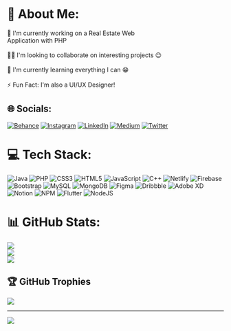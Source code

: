 # 💫 About Me:
🦾 I'm currently working on a Real Estate Web<br>Application with PHP<br><br>👯‍♂️ I'm looking to collaborate on interesting projects 😉<br><br>🌱 I'm currently learning everything I can 😁<br><br> ⚡ Fun Fact: I'm also a UI/UX Designer!


## 🌐 Socials:
[![Behance](https://img.shields.io/badge/Behance-1769ff?logo=behance&logoColor=white)](https://behance.net/VictoriaEssien) [![Instagram](https://img.shields.io/badge/Instagram-%23E4405F.svg?logo=Instagram&logoColor=white)](https://instagram.com/the_codebreaker.exe) [![LinkedIn](https://img.shields.io/badge/LinkedIn-%230077B5.svg?logo=linkedin&logoColor=white)](https://linkedin.com/in/victoria-ebong-695659213) [![Medium](https://img.shields.io/badge/Medium-12100E?logo=medium&logoColor=white)](https://medium.com/@theCodeBreaker) [![Twitter](https://img.shields.io/badge/Twitter-%231DA1F2.svg?logo=Twitter&logoColor=white)](https://twitter.com/code_breaker19) 

# 💻 Tech Stack:
![Java](https://img.shields.io/badge/java-%23ED8B00.svg?style=for-the-badge&logo=java&logoColor=white) ![PHP](https://img.shields.io/badge/php-%23777BB4.svg?style=for-the-badge&logo=php&logoColor=white) ![CSS3](https://img.shields.io/badge/css3-%231572B6.svg?style=for-the-badge&logo=css3&logoColor=white) ![HTML5](https://img.shields.io/badge/html5-%23E34F26.svg?style=for-the-badge&logo=html5&logoColor=white) ![JavaScript](https://img.shields.io/badge/javascript-%23323330.svg?style=for-the-badge&logo=javascript&logoColor=%23F7DF1E) ![C++](https://img.shields.io/badge/c++-%2300599C.svg?style=for-the-badge&logo=c%2B%2B&logoColor=white) ![Netlify](https://img.shields.io/badge/netlify-%23000000.svg?style=for-the-badge&logo=netlify&logoColor=#00C7B7) ![Firebase](https://img.shields.io/badge/firebase-%23039BE5.svg?style=for-the-badge&logo=firebase) ![Bootstrap](https://img.shields.io/badge/bootstrap-%23563D7C.svg?style=for-the-badge&logo=bootstrap&logoColor=white) ![MySQL](https://img.shields.io/badge/mysql-%2300f.svg?style=for-the-badge&logo=mysql&logoColor=white) ![MongoDB](https://img.shields.io/badge/MongoDB-%234ea94b.svg?style=for-the-badge&logo=mongodb&logoColor=white) 	![Figma](https://img.shields.io/badge/figma-%23F24E1E.svg?style=for-the-badge&logo=figma&logoColor=white) ![Dribbble](https://img.shields.io/badge/Dribbble-EA4C89?style=for-the-badge&logo=dribbble&logoColor=white) ![Adobe XD](https://img.shields.io/badge/Adobe%20XD-470137?style=for-the-badge&logo=Adobe%20XD&logoColor=#FF61F6) ![Notion](https://img.shields.io/badge/Notion-%23000000.svg?style=for-the-badge&logo=notion&logoColor=white) ![NPM](https://img.shields.io/badge/NPM-%23000000.svg?style=for-the-badge&logo=npm&logoColor=white) ![Flutter](https://img.shields.io/badge/Flutter-%2302569B.svg?style=for-the-badge&logo=Flutter&logoColor=white) ![NodeJS](https://img.shields.io/badge/node.js-6DA55F?style=for-the-badge&logo=node.js&logoColor=white) 
# 📊 GitHub Stats:
![](https://github-readme-stats.vercel.app/api?username=victoriaessien&theme=dark&hide_border=false&include_all_commits=false&count_private=false)<br/>
![](https://github-readme-streak-stats.herokuapp.com/?user=victoriaessien&theme=dark&hide_border=false)<br/>
![](https://github-readme-stats.vercel.app/api/top-langs/?username=victoriaessien&theme=dark&hide_border=false&include_all_commits=false&count_private=false&layout=compact)

## 🏆 GitHub Trophies
![](https://github-profile-trophy.vercel.app/?username=victoriaessien&theme=radical&no-frame=false&no-bg=true&margin-w=4)

---
[![](https://visitcount.itsvg.in/api?id=victoriaessien&icon=0&color=0)](https://visitcount.itsvg.in)
